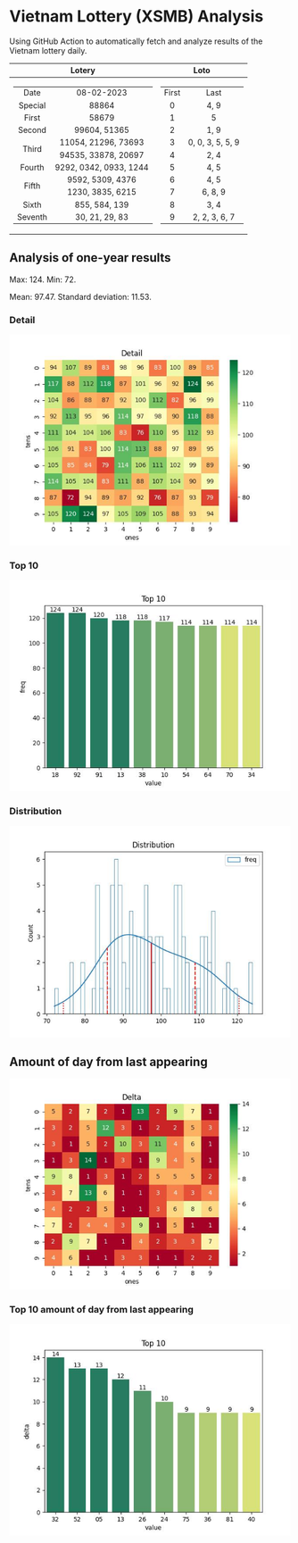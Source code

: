 # Vietnam Lottery (XSMB) Analysis

Using GitHub Action to automatically fetch and analyze results of the Vietnam lottery daily.

| Lotery      | Loto |
| :-----------: | :-----------: |
| <table><tr><td>Date</td><td>08-02-2023</td></tr><tr><td>Special</td><td>88864</td></tr><tr><td>First</td><td>58679</td></tr><tr><td>Second</td><td>99604, 51365</td></tr><tr><td rowspan="2">Third</td><td>11054, 21296, 73693</td></tr><tr><td>94535, 33878, 20697</td></tr><tr><td>Fourth</td><td>9292, 0342, 0933, 1244</td></tr><tr><td rowspan="2">Fifth</td><td>9592, 5309, 4376</td></tr><tr><td>1230, 3835, 6215</td></tr><tr><td>Sixth</td><td>855, 584, 139</td></tr><tr><td>Seventh</td><td>30, 21, 29, 83</td></tr></table> | <table><tr><td>First</td><td>Last</td></tr><tr><td>0</td><td>4, 9</td></tr><tr><td>1</td><td>5</td></tr><tr><td>2</td><td>1, 9</td></tr><tr><td>3</td><td>0, 0, 3, 5, 5, 9</td></tr><tr><td>4</td><td>2, 4</td></tr><tr><td>5</td><td>4, 5</td></tr><tr><td>6</td><td>4, 5</td></tr><tr><td>7</td><td>6, 8, 9</td></tr><tr><td>8</td><td>3, 4</td></tr><tr><td>9</td><td>2, 2, 3, 6, 7</td></tr></table> |

<h2>Analysis of one-year results</h2>

Max: 124. Min: 72.

Mean: 97.47. Standard deviation: 11.53.

<h3>Detail</h3>

![Detail](images/heatmap.jpg)

<h3>Top 10</h3>

![Top 10](images/top-10.jpg)

<h3>Distribution</h3>

![Distribution](images/distribution.jpg)

<h2>Amount of day from last appearing</h2>

![Delta](images/delta.jpg)

<h3>Top 10 amount of day from last appearing</h3>

![Delta top 10](images/delta_top_10.jpg)